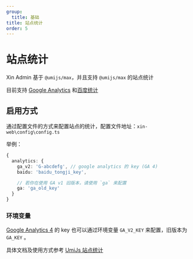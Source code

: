 ```yaml
---
group:
  title: 基础
title: 站点统计
order: 5
---
```


# 站点统计

Xin Admin 基于 `@umijs/max`，并且支持 `@umijs/max` 的站点统计

目前支持 [Google Analytics](https://analytics.google.com/analytics/web/) 和[百度统计](https://tongji.baidu.com/web/welcome/login)

## 启用方式

通过配置文件的方式来配置站点的统计，配置文件地址：`xin-web\config\config.ts`

举例：

```ts
{
  analytics: {
    ga_v2: 'G-abcdefg', // google analytics 的 key (GA 4)
    baidu: 'baidu_tongji_key',

    // 若你在使用 GA v1 旧版本，请使用 `ga` 来配置
    ga: 'ga_old_key'
  }
}
```

### 环境变量

[Google Analytics 4](https://support.google.com/analytics/answer/10089681) 的 key 也可以通过环境变量 `GA_V2_KEY` 来配置，旧版本为 `GA_KEY` 。

具体文档及使用方式参考 [UmiJs 站点统计](https://umijs.org/docs/max/analytics)
